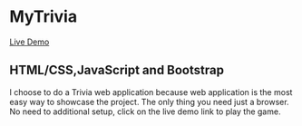 # MyTrivia
[Live Demo](https://huangca.github.io/MyTrivia/)

## HTML/CSS,JavaScript and  Bootstrap
I choose to do a Trivia web application because web application is the most easy way to showcase the project. The only thing you need just a browser. No need to additional setup, click on the live demo link to play the game. 
